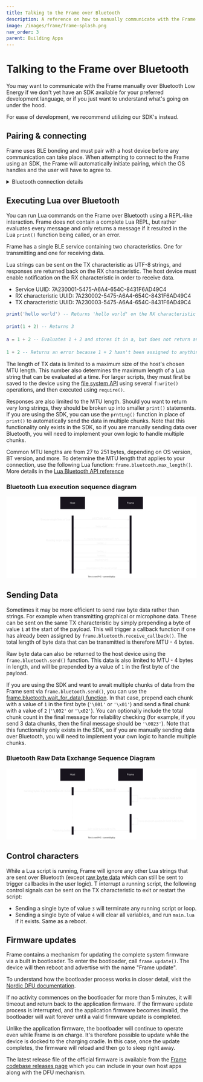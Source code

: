 ```yaml
---
title: Talking to the Frame over Bluetooth
description: A reference on how to manually communicate with the Frame over Bluetooth Low Energy
image: /images/frame/frame-splash.png
nav_order: 3
parent: Building Apps
---
```


# Talking to the Frame over Bluetooth

You may want to communicate with the Frame manually over Bluetooth Low Energy if we don't yet have an SDK available for your preferred development language, or if you just want to understand what's going on under the hood.

For ease of development, we recommend utilizing our SDK's instead.


## Pairing & connecting

Frame uses BLE bonding and must pair with a host device before any communication can take place.  When attempting to connect to the Frame using an SDK, the Frame will automatically initiate pairing, which the OS handles and the user will have to agree to.

<details markdown="block">
<summary>Bluetooth connection details</summary>

### Un-pairing
If already paired, Frame must be reset using the pinhole button on the charging dock before it can be paired to a new host side device. Host side devices must also remove bonding before a new bonding can be accepted.

### Bluetooth connection technical diagram

![Bluetooth connection sequence diagram](/frame/images/frame-bluetooth-connection-diagram.drawio.svg)
</details>

## Executing Lua over Bluetooth

You can run Lua commands on the Frame over Bluetooth using a REPL-like interaction.  Frame does not contain a complete Lua REPL, but rather evaluates every message and only returns a message if it resulted in the Lua `print()` function being called, or an error.

Frame has a single BLE service containing two characteristics. One for transmitting and one for receiving data.

Lua strings can be sent on the TX characteristic as UTF-8 strings, and responses are returned back on the RX characteristic. The host device must enable notification on the RX characteristic in order to receive data.

- Service UUID: 7A230001-5475-A6A4-654C-8431F6AD49C4
- RX characteristic UUID: 7A230002-5475-A6A4-654C-8431F6AD49C4
- TX characteristic UUID: 7A230003-5475-A6A4-654C-8431F6AD49C4

```lua
print('hello world') -- Returns 'hello world' on the RX characteristic

print(1 + 2) -- Returns 3

a = 1 + 2 -- Evaluates 1 + 2 and stores it in a, but does not return anything

1 + 2 -- Returns an error because 1 + 2 hasn't been assigned to anything
```

The length of TX data is limited to a maximum size of the host's chosen MTU length. This number also determines the maximum length of a Lua string that can be evaluated at a time. For larger scripts, they must first be saved to the device using the [file system API](/frame/building-apps-lua#file-system) using several `f:write()` operations, and then executed using `require()`.

Responses are also limited to the MTU length. Should you want to return very long strings, they should be broken up into smaller `print()` statements.  If you are using the SDK, you can use the `prntLng()` function in place of `print()` to automatically send the data in multiple chunks.  Note that this functionality only exists in the SDK, so if you are manually sending data over Bluetooth, you will need to implement your own logic to handle multiple chunks.

Common MTU lengths are from 27 to 251 bytes, depending on OS version, BT version, and more.  To determine the MTU length that applies to your connection, use the following Lua function: `frame.bluetooth.max_length()`.  More details in the [Lua Bluetooth API reference](/frame/building-apps-lua#bluetooth)

### Bluetooth Lua execution sequence diagram

![Bluetooth Lua execution sequence diagram](/frame/images/frame-bluetooth-sending-lua-diagram.drawio.svg)

## Sending Data

Sometimes it may be more efficient to send raw byte data rather than strings. For example when transmitting graphical or microphone data. These can be sent on the same TX characteristic by simply prepending a byte of value `1` at the start of the payload. This will trigger a callback function if one has already been assigned by `frame.bluetooth.receive_callback()`. The total length of byte data that can be transmitted is therefore MTU - 4 bytes.

Raw byte data can also be returned to the host device using the `frame.bluetooth.send()` function. This data is also limited to MTU - 4 bytes in length, and will be prepended by a value of `1` in the first byte of the payload.

If you are using the SDK and want to await multiple chunks of data from the Frame sent via `frame.bluetooth.send()`, you can use the [frame.bluetooth.wait_for_data() function](building-apps-sdk#Wait-For-Data).  In that case, prepend each chunk with a value of `1` in the first byte (`'\001'` or `'\x01'`) and send a final chunk with a value of `2` (`'\002'` or `'\x02'`).  You can optionally include the total chunk count in the final message for reliability checking (for example, if you send 3 data chunks, then the final message should be `'\0023'`).  Note that this functionality only exists in the SDK, so if you are manually sending data over Bluetooth, you will need to implement your own logic to handle multiple chunks.

### Bluetooth Raw Data Exchange Sequence Diagram

![Bluetooth Raw Data Exchange Sequence Diagram](/frame/images/frame-bluetooth-sending-bytes-diagram.drawio.svg)

## Control characters

While a Lua script is running, Frame will ignore any other Lua strings that are sent over Bluetooth (except [raw byte data](#sending-data) which can still be sent to trigger callbacks in the user logic).  T interrupt a running script, the following control signals can be sent on the TX characteristic to exit or restart the script:

- Sending a single byte of value `3` will terminate any running script or loop.
- Sending a single byte of value `4` will clear all variables, and run `main.lua` if it exists. Same as a reboot.

## Firmware updates

Frame contains a mechanism for updating the complete system firmware via a built in bootloader. To enter the bootloader, call `frame.update()`. The device will then reboot and advertise with the name "Frame update".

To understand how the bootloader process works in closer detail, visit the [Nordic DFU documentation](https://infocenter.nordicsemi.com/topic/sdk_nrf5_v17.1.0/lib_bootloader_modules.html).

If no activity commences on the bootloader for more than 5 minutes, it will timeout and return back to the application firmware. If the firmware update process is interrupted, and the application firmware becomes invalid, the bootloader will wait forever until a valid firmware update is completed.

Unlike the application firmware, the bootloader will continue to operate even while Frame is on charge. It's therefore possible to update while the device is docked to the charging cradle. In this case, once the update completes, the firmware will reload and then go to sleep right away.

The latest release file of the official firmware is available from the [Frame codebase releases page](https://github.com/brilliantlabsAR/frame-codebase/releases) which you can include in your own host apps along with the DFU mechanism.